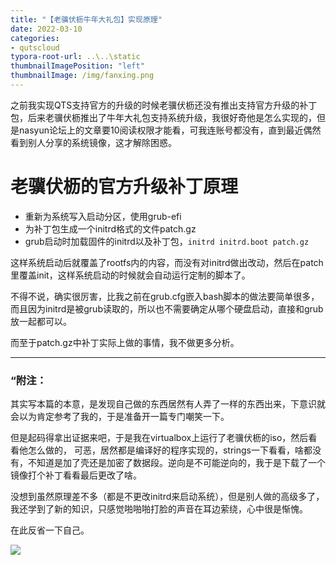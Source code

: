 ```yaml
---
title: "【老骥伏枥牛年大礼包】实现原理"
date: 2022-03-10
categories:
- qutscloud
typora-root-url: ..\..\static
thumbnailImagePosition: "left"
thumbnailImage: /img/fanxing.png
---
```






之前我实现QTS支持官方的升级的时候老骥伏枥还没有推出支持官方升级的补丁包，后来老骥伏枥推出了牛年大礼包支持系统升级，我很好奇他是怎么实现的，但是nasyun论坛上的文章要10阅读权限才能看，可我连账号都没有，直到最近偶然看到别人分享的系统镜像，这才解除困惑。

<!--more-->



# 老骥伏枥的官方升级补丁原理

- 重新为系统写入启动分区，使用grub-efi
- 为补丁包生成一个initrd格式的文件patch.gz
- grub启动时加载固件的initrd以及补丁包，`initrd initrd.boot patch.gz`



这样系统启动后就覆盖了rootfs内的内容，而没有对initrd做出改动，然后在patch里覆盖init，这样系统启动的时候就会自动运行定制的脚本了。



不得不说，确实很厉害，比我之前在grub.cfg嵌入bash脚本的做法要简单很多，而且因为initrd是被grub读取的，所以也不需要确定从哪个硬盘启动，直接和grub放一起都可以。



而至于patch.gz中补丁实际上做的事情，我不做更多分析。



---



### “附注：

其实写本篇的本意，是发现自己做的东西居然有人弄了一样的东西出来，下意识就会以为肯定参考了我的，于是准备开一篇专门嘲笑一下。



但是起码得拿出证据来吧，于是我在virtualbox上运行了老骥伏枥的iso，然后看看他怎么做的， 可恶，居然都是编译好的程序实现的，strings一下看看，啥都没有，不知道是加了壳还是加密了数据段。逆向是不可能逆向的，我于是下载了一个镜像打个补丁看看最后更改了啥。



没想到虽然原理差不多（都是不更改initrd来启动系统），但是别人做的高级多了，我还学到了新的知识，只感觉啪啪啪打脸的声音在耳边萦绕，心中很是惭愧。

在此反省一下自己。

![](/img/fanxing.png)


